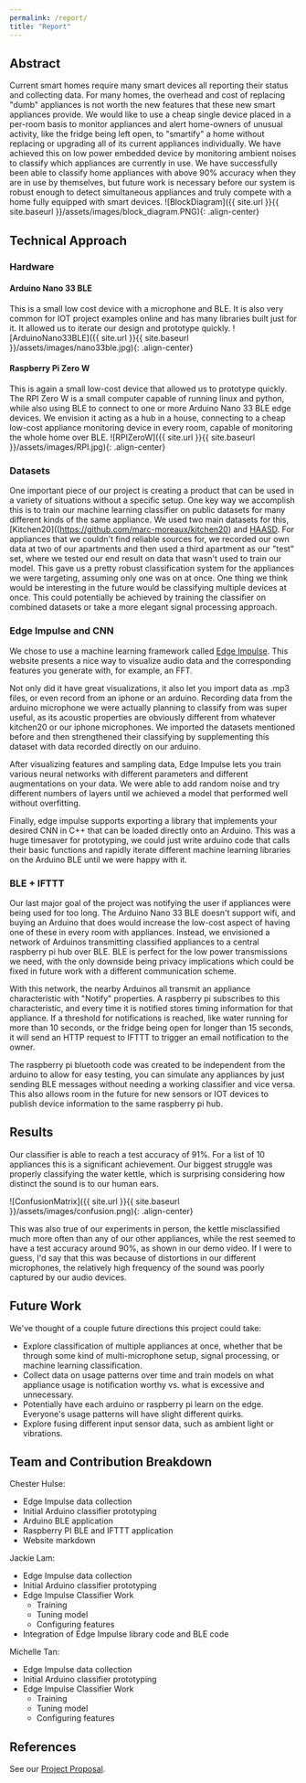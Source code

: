 ```yaml
---
permalink: /report/
title: "Report"
---
```


## Abstract

Current smart homes require many smart devices all reporting their status and collecting data. For many homes, the overhead and cost of replacing "dumb" appliances is not worth the new features that these new smart appliances provide. We would like to use a cheap single device placed in a per-room basis to monitor appliances and alert home-owners of unusual activity, like the fridge being left open, to "smartify" a home without replacing or upgrading all of its current appliances individually. We have achieved this on low power embedded device by monitoring ambient noises to classify which appliances are currently in use. We have successfully been able to classify home appliances with above 90% accuracy when they are in use by themselves, but future work is necessary before our system is robust enough to detect simultaneous appliances and truly compete with a home fully equipped with smart devices.
![BlockDiagram]({{ site.url }}{{ site.baseurl }}/assets/images/block_diagram.PNG){: .align-center}

## Technical Approach
### Hardware
#### Arduino Nano 33 BLE
This is a small low cost device with a microphone and BLE. It is also very common for IOT project examples online and has many libraries built just for it. It allowed us to iterate our design and prototype quickly.
![ArduinoNano33BLE]({{ site.url }}{{ site.baseurl }}/assets/images/nano33ble.jpg){: .align-center}
#### Raspberry Pi Zero W
This is again a small low-cost device that allowed us to prototype quickly. The RPI Zero W is a small computer capable of running linux and python, while also using BLE to connect to one or more Arduino Nano 33 BLE edge devices. We envision it acting as a hub in a house, connecting to a cheap low-cost appliance monitoring device in every room, capable of monitoring the whole home over BLE.
![RPIZeroW]({{ site.url }}{{ site.baseurl }}/assets/images/RPI.jpg){: .align-center}

### Datasets
One important piece of our project is creating a product that can be used in a variety of situations without a specific setup. One key way we accomplish this is to train our machine learning classifier on public datasets for many different kinds of the same appliance. We used two main datasets for this, [Kitchen20]((https://github.com/marc-moreaux/kitchen20) and [HAASD](https://github.com/JYongSmile/paper-2018-HAASD/tree/master/HAASD). For appliances that we couldn't find reliable sources for, we recorded our own data at two of our apartments and then used a third apartment as our "test" set, where we tested our end result on data that wasn't used to train our model. This gave us a pretty robust classification system for the appliances we were targeting, assuming only one was on at once. One thing we think would be interesting in the future would be classifying multiple devices at once. This could potentially  be achieved by training the classifier on combined datasets or take a more elegant signal processing approach.

### Edge Impulse and CNN
We chose to use a machine learning framework called [Edge Impulse](https://www.edgeimpulse.com/). This website presents a nice way to visualize audio data and the corresponding features you generate with, for example, an FFT.

Not only did it have great visualizations, it also let you import data as .mp3 files, or even record from an iphone or an arduino. Recording data from the arduino microphone we were actually planning to classify from was super useful, as its acoustic properties are obviously different from whatever kitchen20 or our iphone microphones. We imported the datasets mentioned before and then strengthened their classifying by supplementing this dataset with data recorded directly on our arduino.

After visualizing features and sampling data, Edge Impulse lets you train various neural networks with different parameters and different augmentations on your data. We were able to add random noise and try different numbers of layers until we achieved a model that performed well without overfitting.

Finally, edge impulse supports exporting a library that implements your desired CNN in C++ that can be loaded directly onto an Arduino. This was a huge timesaver for prototyping, we could just write arduino code that calls their basic functions and rapidly iterate different machine learning libraries on the Arduino BLE until we were happy with it.

### BLE + IFTTT
Our last major goal of the project was notifying the user if appliances were being used for too long. The Arduino Nano 33 BLE doesn't support wifi, and buying an Arduino that does would increase the low-cost aspect of having one of these in every room with appliances. Instead, we envisioned a network of Arduinos transmitting classified appliances to a central raspberry pi hub over BLE. BLE is perfect for the low power transmissions we need, with the only downside being privacy implications which could be fixed in future work with a different communication scheme.

With this network, the nearby Arduinos all transmit an appliance characteristic with "Notify" properties. A raspberry pi subscribes to this characteristic, and every time it is notified stores timing information for that appliance. If a threshold for notifications is reached, like water running for more than 10 seconds, or the fridge being open for longer than 15 seconds, it will send an HTTP request to IFTTT to trigger an email notification to the owner.

The raspberry pi bluetooth code was created to be independent from the arduino to allow for easy testing, you can simulate any appliances by just sending BLE messages without needing a working classifier and vice versa. This also allows room in the future for new sensors or IOT devices to publish device information to the same raspberry pi hub.

## Results

Our classifier is able to reach a test accuracy of 91%. For a list of 10 appliances this is a significant achievement. Our biggest struggle was properly classifying the water kettle, which is surprising considering how distinct the sound is to our human ears. 

![ConfusionMatrix]({{ site.url }}{{ site.baseurl }}/assets/images/confusion.png){: .align-center}

This was also true of our experiments in person, the kettle misclassified much more often than any of our other appliances, while the rest seemed to have a test accuracy around 90%, as shown in our demo video. If I were to guess, I'd say that this was because of distortions in our different microphones, the relatively high frequency of the sound was poorly captured by our audio devices.


## Future Work
We've thought of a couple future directions this project could take:
 - Explore classification of multiple appliances at once, whether that be through some kind of multi-microphone setup, signal processing, or machine learning classification.
 - Collect data on usage patterns over time and train models on what appliance usage is notification worthy vs. what is excessive and unnecessary.
  - Potentially have each arduino or raspberry pi learn on the edge. Everyone's usage patterns will have slight different quirks.
 - Explore fusing different input sensor data, such as ambient light or vibrations.

## Team and Contribution Breakdown

Chester Hulse:
 - Edge Impulse data collection
 - Initial Arduino classifier prototyping
 - Arduino BLE application
 - Raspberry PI BLE and IFTTT application
 - Website markdown

Jackie Lam: 
 - Edge Impulse data collection
 - Initial Arduino classifier prototyping
 - Edge Impulse Classifier Work
   - Training
   - Tuning model
   - Configuring features
 - Integration of Edge Impulse library code and BLE code

Michelle Tan: 
 - Edge Impulse data collection
 - Initial Arduino classifier prototyping
 - Edge Impulse Classifier Work
   - Training
   - Tuning model
   - Configuring features

## References

See our [Project Proposal](https://chulse.github.io/ecem202a_project/proposal/#related-work).